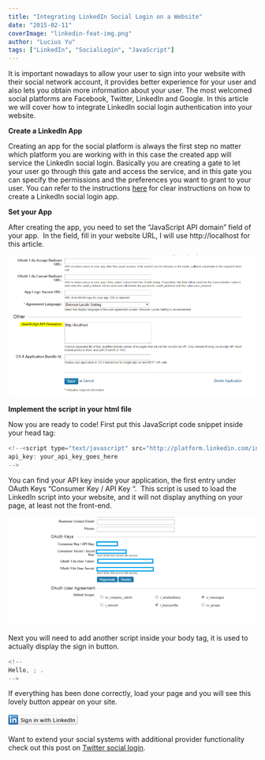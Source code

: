 ```yaml
---
title: "Integrating LinkedIn Social Login on a Website"
date: "2015-02-11"
coverImage: "linkedin-feat-img.png"
author: "Lucius Yu"
tags: ["LinkedIn", "SocialLogin", "JavaScript"]
---
```


It is important nowadays to allow your user to sign into your website with their social network account, it provides better experience for your user and also lets you obtain more information about your user. The most welcomed social platforms are Facebook, Twitter, LinkedIn and Google. In this article we will cover how to integrate LinkedIn social login authentication into your website.

**Create a LinkedIn App**

Creating an app for the social platform is always the first step no matter which platform you are working with in this case the created app will service the LinkedIn social login. Basically you are creating a gate to let your user go through this gate and access the service, and in this gate you can specify the permissions and the preferences you want to grant to your user. You can refer to the instructions [here](https://docs.loginradius.com/development/social-network/linkedin-app-review) for clear instructions on how to create a LinkedIn social login app.

**Set your App**

After creating the app, you need to set the “JavaScript API domain” field of your app.  In the field, fill in your website URL, I will use http://localhost for this article.

![luciusblog2-1](luciusblog2-1.png)

**Implement the script in your html file**

Now you are ready to code! First put this JavaScript code snippet inside your head tag:

```js
<!--<script type="text/javascript" src="http://platform.linkedin.com/in.js">
api_key: your_api_key_goes_here
-->
```

You can find your API key inside your application, the first entry under OAuth Keys “Consumer Key / API Key “.  This script is used to load the LinkedIn script into your website, and it will not display anything on your page, at least not the front-end.

![luciusblog2-2](luciusblog2-2.png)

Next you will need to add another script inside your body tag, it is used to actually display the sign in button.

```js
<!--
Hello, ; .
-->
```

If everything has been done correctly, load your page and you will see this lovely button appear on your site.

![luciusblog2-3](luciusblog2-3.png)

Want to extend your social systems with additional provider functionality check out this post on [Twitter social login](/blog/integrating-twitter-social-login/ "Integrating Twitter Social Login").
